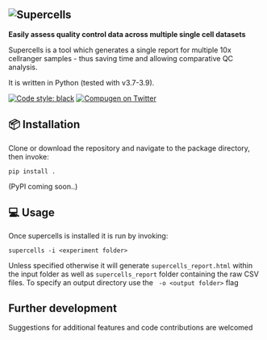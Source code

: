 ![Supercells](https://user-images.githubusercontent.com/9028967/122049119-b81ece00-cdea-11eb-9f13-9f09e20eb537.png)
---


**Easily assess quality control data across multiple single cell datasets**

Supercells is a tool which generates a single report for multiple 10x cellranger samples - thus saving time and allowing comparative QC analysis.

It is written in Python (tested with v3.7-3.9).

[![Code style: black](https://img.shields.io/badge/code%20style-black-000000.svg?style=flat-square)](https://github.com/ambv/black)
[![Compugen on Twitter](https://img.shields.io/twitter/follow/CompugenLtd.svg?style=social&label=Follow)](https://twitter.com/CompugenLtd
)<br /> 



## 📦  Installation

Clone or download the repository and navigate to the package directory, then invoke:

`pip install . `

(PyPI coming soon..)


## 💻  Usage

Once supercells is installed it is run by invoking:

`supercells -i <experiment folder>`

Unless specified otherwise it will generate `supercells_report.html` within the input folder as well as `supercells_report` folder containing the raw CSV files. To specify an output directory use the ` -o <output folder>` flag

## Further development
Suggestions for additional features and code contributions are welcomed
